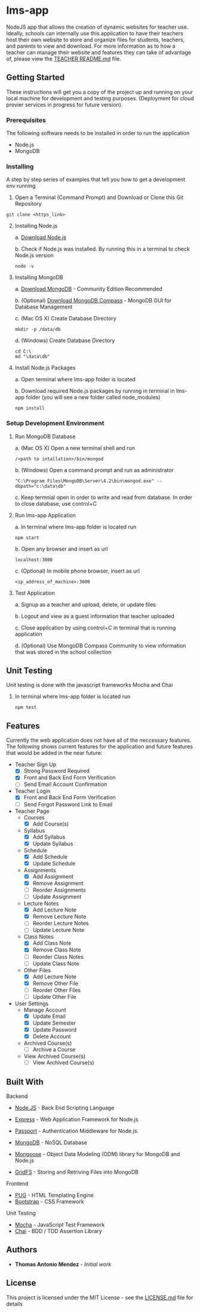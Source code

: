 # lms-app

NodeJS app that allows the creation of dynamic websites for teacher use. Ideally, schools can internally use this application to have their teachers host their own website to store and organize files for students, teachers, and parents to view and download. For more information as to how a teacher can manage their website and features they can take of advantage of, please view the [TEACHER README.md](https://github.com/thomasmendez/lms-app/blob/master/TEACHER%20README.md) file. 

## Getting Started

These instructions will get you a copy of the project up and running on your local machine for development and testing purposes. (Deployment for cloud provier services in progress for future version).

### Prerequisites

The following software needs to be installed in order to run the application

* Node.js
* MongoDB

### Installing

A step by step series of examples that tell you how to get a development env running

1. Open a Terminal (Command Prompt) and Download or Clone this Git Repository

```
git clone <https_link>
```

2. Installing Node.js

    a. [Download Node.js](https://nodejs.org/en/download/)

    b. Check if Node.js was installed. By running this in a terminal to check Node.js version
    
    ```
    node -v
    ``` 

3. Installing MongoDB

    a. [Download MongoDB](https://www.mongodb.com/download-center/community) - Community Edition Recommended 

    b. (Optional) [Download MongoDB Compass](https://www.mongodb.com/download-center/compass) - MongoDB GUI for Database Management

    c. (Mac OS X) Create Database Directory

    ```
    mkdir -p /data/db
    ```

    d. (Windows) Create Database Directory

    ```
    cd C:\
    md "\data\db"
    ```

4. Install Node.js Packages

    a. Open terminal where lms-app folder is located

    b. Download required Node.js packages by running in terminal in lms-app folder (you will see a new folder called node_modules)

    ```
    npm install 
    ```

### Setup Development Environment 

1. Run MongoDB Database

    a. (Mac OS X) Open a new terminal shell and run 

    ```
    /<path to intallation>/bin/mongod 
    ```

    b. (Windows) Open a command prompt and run as administrator

    ```
    "C:\Program Files\MongoDB\Server\4.2\bin\mongod.exe" --dbpath="c:\data\db"
    ```

    c. Keep termnial open in order to write and read from database. In order to close database, use control+C

2. Run lms-app Application 

    a. In terminal where lms-app folder is located run

    ```
    npm start
    ```

    b. Open any browser and insert as url

    ```
    localhost:3000
    ```

    c. (Optional) In mobile phone browser, insert as url

    ```
    <ip_address_of_machine>:3000
    ```

3. Test Application

    a. Signup as a teacher and upload, delete, or update files

    b. Logout and view as a guest information that teacher uploaded

    c. Close application by using control+C in terminal that is running application

    d. (Optional) Use MongoDB Compass Community to view information that was stored in the school collection

## Unit Testing

Unit testing is done with the javascript frameworks Mocha and Chai

1. In terminal where lms-app folder is located run

    ```
    npm test
    ```
    
## Features

Currently the web application does not have all of the neccessary features. The following shows current features for the application and future features that would be added in the near future: 

* Teacher Sign Up
    - [x] Strong Password Required
    - [x] Front and Back End Form Verification
    - [ ] Send Email Account Confirmation
* Teacher Login
    - [x] Front and Back End Form Verification
    - [ ] Send Forgot Password Link to Email
* Teacher Page
    * Courses
        - [x] Add Course(s)
    * Syllabus
        - [x] Add Syllabus
        - [x] Update Syllabus
    * Schedule
        - [x] Add Schedule
        - [x] Update Schedule
    * Assignments
        - [x] Add Assignment
        - [x] Remove Assignment
        - [ ] Reorder Assignments
        - [ ] Update Assignment
    * Lecture Notes
        - [x] Add Lecture Note
        - [x] Remove Lecture Note
        - [ ] Reorder Lecture Notes
        - [ ] Update Lecture Note
    * Class Notes
        - [x] Add Class Note
        - [x] Remove Class Note
        - [ ] Reorder Class Notes
        - [ ] Update Class Note
    * Other Files
        - [x] Add Lecture Note
        - [x] Remove Other File
        - [ ] Reorder Other Files
        - [ ] Update Other File
* User Settings
    * Manage Account
        - [x] Update Email
        - [x] Update Semester
        - [x] Update Password
        - [x] Delete Account
    * Archived Course(s)
        - [ ] Archive a Course
    * View Archived Course(s)
        - [ ] View Archived Course(s)

## Built With

Backend

* [Node.JS](http://www.dropwizard.io/1.0.2/docs/) - Back End Scripting Language
* [Express](https://expressjs.com/en/api.html) - Web Application Framework for Node.js
* [Passport](http://www.passportjs.org/) - Authentication Middleware for Node.js.

* [MongoDB](https://maven.apache.org/) - NoSQL Database
* [Mongoose](https://mongoosejs.com/docs/) - Object Data Modeling (ODM) library for MongoDB and Node.js
* [GridFS](https://docs.mongodb.com/manual/core/gridfs/) - Storing and Retriving Files into MongoDB

Frontend

* [PUG](https://pugjs.org/api/getting-started.html) - HTML Templating Engine
* [Bootstrap](https://getbootstrap.com/docs/4.4/getting-started/introduction/) - CSS Framework

Unit Testing

* [Mocha](https://mochajs.org/) - JavaScript Test Framework
* [Chai](https://www.chaijs.com/) -  BDD / TDD Assertion Library

## Authors

* **Thomas Antonio Mendez** - *Initial work* 

## License

This project is licensed under the MIT License - see the [LICENSE.md](https://github.com/thomasmendez/lms-app/blob/master/LICENSE) file for details

